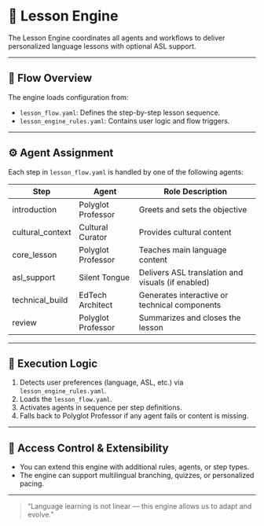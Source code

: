 # 🧠 Lesson Engine

The Lesson Engine coordinates all agents and workflows to deliver personalized language lessons with optional ASL support.

---

## 🔄 Flow Overview

The engine loads configuration from:
- `lesson_flow.yaml`: Defines the step-by-step lesson sequence.
- `lesson_engine_rules.yaml`: Contains user logic and flow triggers.

---

## ⚙️ Agent Assignment

Each step in `lesson_flow.yaml` is handled by one of the following agents:

| Step              | Agent             | Role Description                                      |
|-------------------|-------------------|--------------------------------------------------------|
| introduction      | Polyglot Professor | Greets and sets the objective                         |
| cultural_context  | Cultural Curator   | Provides cultural content                             |
| core_lesson       | Polyglot Professor | Teaches main language content                         |
| asl_support       | Silent Tongue      | Delivers ASL translation and visuals (if enabled)     |
| technical_build   | EdTech Architect   | Generates interactive or technical components         |
| review            | Polyglot Professor | Summarizes and closes the lesson                      |

---

## 🧩 Execution Logic

1. Detects user preferences (language, ASL, etc.) via `lesson_engine_rules.yaml`.
2. Loads the `lesson_flow.yaml`.
3. Activates agents in sequence per step definitions.
4. Falls back to Polyglot Professor if any agent fails or content is missing.

---

## 🔐 Access Control & Extensibility

- You can extend this engine with additional rules, agents, or step types.
- The engine can support multilingual branching, quizzes, or personalized pacing.

---

> “Language learning is not linear — this engine allows us to adapt and evolve.”
